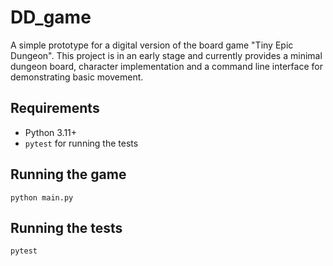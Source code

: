 # DD_game

A simple prototype for a digital version of the board game "Tiny Epic Dungeon".
This project is in an early stage and currently provides a minimal dungeon board,
character implementation and a command line interface for demonstrating basic
movement.

## Requirements
* Python 3.11+
* `pytest` for running the tests

## Running the game
```
python main.py
```

## Running the tests
```
pytest
```
